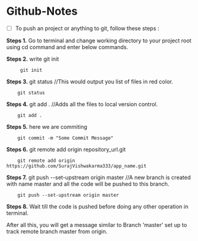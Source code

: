 # Github-Notes 

- [ ] To push an project or anything to git, follow these steps :

**Steps 1.** Go to terminal and change working directory to your project root using cd command and enter below commands.

**Steps 2.** write git init

         git init


**Steps 3.** git status  //This would output you list of files in red color.

        git status


**Steps 4.** git add .   //Adds all the files to local version control.
 
        git add . 


**Steps 5.** here we are commiting
        
        git commit -m "Some Commit Message"


**Steps 6.** git remote add origin repository_url.git 
 
        git remote add origin https://github.com/SurajVishwakarma333/app_name.git


**Steps 7.** git push --set-upstream origin master   //A new branch is created with name master and all the code will be pushed to this branch.
     
        git push --set-upstream origin master


**Steps 8.**  Wait till the code is pushed before doing any other operation in terminal.

After all this, you will get a message similar to Branch 'master' set up to track remote branch master from origin.
